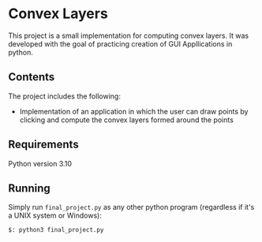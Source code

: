 # Convex Layers

This project is a small implementation for computing convex layers.
It was developed with the goal of practicing creation of GUI Appllications in python.

## Contents

The project includes the following:

- Implementation of an application in which the user can draw points by clicking and compute the convex layers formed around the points

## Requirements

Python version 3.10

## Running

Simply run `final_project.py` as any other python program (regardless if it's a UNIX system or Windows):

```
$: python3 final_project.py
```

